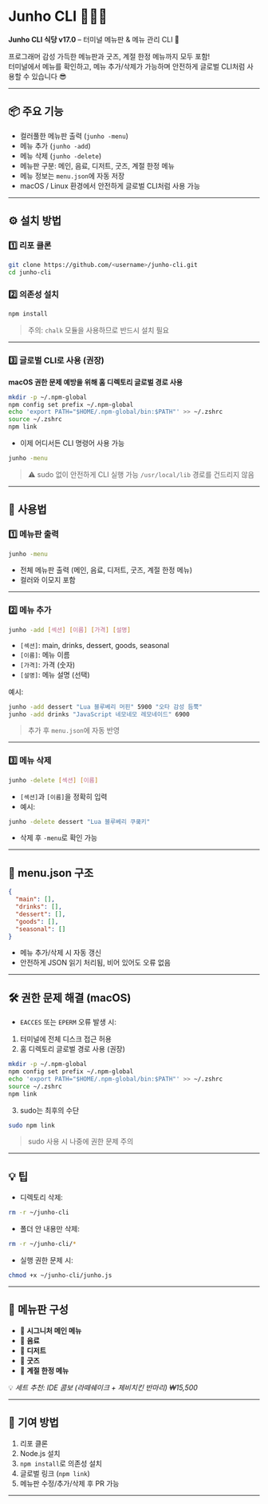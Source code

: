 # Junho CLI 🍹🍰🧢

**Junho CLI 식당 v17.0** – 터미널 메뉴판 & 메뉴 관리 CLI 🎉  

프로그래머 감성 가득한 메뉴판과 굿즈, 계절 한정 메뉴까지 모두 포함!  
터미널에서 메뉴를 확인하고, 메뉴 추가/삭제가 가능하며 안전하게 글로벌 CLI처럼 사용할 수 있습니다 😎

---

## 📦 주요 기능

- 컬러풀한 메뉴판 출력 (`junho -menu`)
- 메뉴 추가 (`junho -add`)
- 메뉴 삭제 (`junho -delete`)
- 메뉴판 구분: 메인, 음료, 디저트, 굿즈, 계절 한정 메뉴
- 메뉴 정보는 `menu.json`에 자동 저장
- macOS / Linux 환경에서 안전하게 글로벌 CLI처럼 사용 가능

---

## ⚙ 설치 방법

### 1️⃣ 리포 클론

```bash
git clone https://github.com/<username>/junho-cli.git
cd junho-cli
````

### 2️⃣ 의존성 설치

```bash
npm install
```

> 주의: `chalk` 모듈을 사용하므로 반드시 설치 필요

---

### 3️⃣ 글로벌 CLI로 사용 (권장)

**macOS 권한 문제 예방을 위해 홈 디렉토리 글로벌 경로 사용**

```bash
mkdir -p ~/.npm-global
npm config set prefix ~/.npm-global
echo 'export PATH="$HOME/.npm-global/bin:$PATH"' >> ~/.zshrc
source ~/.zshrc
npm link
```

* 이제 어디서든 CLI 명령어 사용 가능

```bash
junho -menu
```

> ⚠ sudo 없이 안전하게 CLI 실행 가능
> `/usr/local/lib` 경로를 건드리지 않음

---

## 🧾 사용법

### 1️⃣ 메뉴판 출력

```bash
junho -menu
```

* 전체 메뉴판 출력 (메인, 음료, 디저트, 굿즈, 계절 한정 메뉴)
* 컬러와 이모지 포함

---

### 2️⃣ 메뉴 추가

```bash
junho -add [섹션] [이름] [가격] [설명]
```

* `[섹션]`: main, drinks, dessert, goods, seasonal
* `[이름]`: 메뉴 이름
* `[가격]`: 가격 (숫자)
* `[설명]`: 메뉴 설명 (선택)

예시:

```bash
junho -add dessert "Lua 블루베리 머핀" 5900 "오타 감성 듬뿍"
junho -add drinks "JavaScript 네모네모 레모네이드" 6900
```

> 추가 후 `menu.json`에 자동 반영

---

### 3️⃣ 메뉴 삭제

```bash
junho -delete [섹션] [이름]
```

* `[섹션]`과 `[이름]`을 정확히 입력
* 예시:

```bash
junho -delete dessert "Lua 블루베리 쿠쿸키"
```

* 삭제 후 `-menu`로 확인 가능

---

## 📁 menu.json 구조

```json
{
  "main": [],
  "drinks": [],
  "dessert": [],
  "goods": [],
  "seasonal": []
}
```

* 메뉴 추가/삭제 시 자동 갱신
* 안전하게 JSON 읽기 처리됨, 비어 있어도 오류 없음

---

## 🛠 권한 문제 해결 (macOS)

* `EACCES` 또는 `EPERM` 오류 발생 시:

1. 터미널에 전체 디스크 접근 허용
2. 홈 디렉토리 글로벌 경로 사용 (권장)

```bash
mkdir -p ~/.npm-global
npm config set prefix ~/.npm-global
echo 'export PATH="$HOME/.npm-global/bin:$PATH"' >> ~/.zshrc
source ~/.zshrc
npm link
```

3. sudo는 최후의 수단

```bash
sudo npm link
```

> sudo 사용 시 나중에 권한 문제 주의

---

## 💡 팁

* 디렉토리 삭제:

```bash
rm -r ~/junho-cli
```

* 폴더 안 내용만 삭제:

```bash
rm -r ~/junho-cli/*
```

* 실행 권한 문제 시:

```bash
chmod +x ~/junho-cli/junho.js
```

---

## 🎨 메뉴판 구성

* 🥘 **시그니처 메인 메뉴**
* 🍹 **음료**
* 🍰 **디저트**
* 🎁 **굿즈**
* 🍂 **계절 한정 메뉴**

💡 *세트 추천: IDE 콤보 (라떼쉐이크 + 제비치킨 반마리) ₩15,500*

---

## 📝 기여 방법

1. 리포 클론
2. Node.js 설치
3. `npm install`로 의존성 설치
4. 글로벌 링크 (`npm link`)
5. 메뉴판 수정/추가/삭제 후 PR 가능

---
